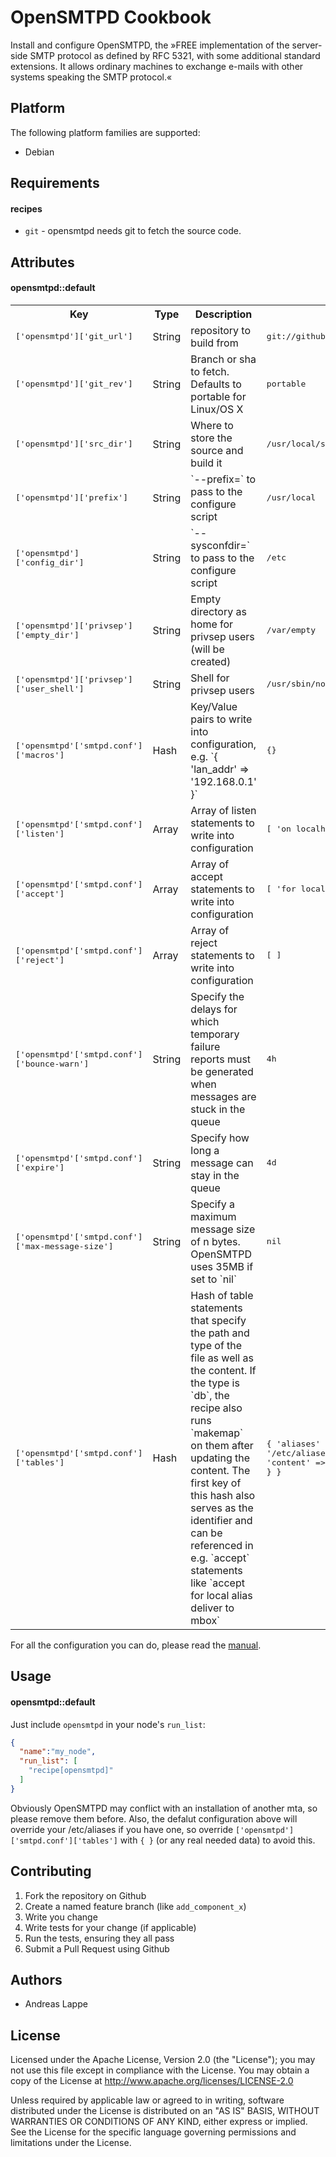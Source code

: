 OpenSMTPD Cookbook
==================

Install and configure OpenSMTPD, the »FREE implementation of the server-side SMTP protocol as defined by RFC 5321, with some additional standard extensions. It allows ordinary machines to exchange e-mails with other systems speaking the SMTP protocol.«

Platform
--------

The following platform families are supported:

* Debian

Requirements
------------

#### recipes
- `git` - opensmtpd needs git to fetch the source code.

Attributes
----------

#### opensmtpd::default
<table>
  <tr>
    <th>Key</th>
    <th>Type</th>
    <th>Description</th>
    <th>Default</th>
  </tr>
  <tr>
    <td><tt>['opensmtpd']['git_url']</tt></td>
    <td>String</td>
    <td>repository to build from</td>
    <td><tt>git://github.com/poolpOrg/OpenSMTPD.git</tt></td>
  </tr>
  <tr>
    <td><tt>['opensmtpd']['git_rev']</tt></td>
    <td>String</td>
    <td>Branch or sha to fetch. Defaults to portable for Linux/OS X</td>
    <td><tt>portable</tt></td>
  </tr>
  <tr>
    <td><tt>['opensmtpd']['src_dir']</tt></td>
    <td>String</td>
    <td>Where to store the source and build it</td>
    <td><tt>/usr/local/src/opensmtpd</tt></td>
  </tr>
  <tr>
    <td><tt>['opensmtpd']['prefix']</tt></td>
    <td>String</td>
    <td>`--prefix=` to pass to the configure script</td>
    <td><tt>/usr/local</tt></td>
  </tr>
  <tr>
    <td><tt>['opensmtpd']['config_dir']</tt></td>
    <td>String</td>
    <td>`--sysconfdir=` to pass to the configure script</td>
    <td><tt>/etc</tt></td>
  </tr>
  <tr>
    <td><tt>['opensmtpd']['privsep']['empty_dir']</tt></td>
    <td>String</td>
    <td>Empty directory as home for privsep users (will be created)</td>
    <td><tt>/var/empty</tt></td>
  </tr>
  <tr>
    <td><tt>['opensmtpd']['privsep']['user_shell']</tt></td>
    <td>String</td>
    <td>Shell for privsep users</td>
    <td><tt>/usr/sbin/nologin</tt></td>
  </tr>
  <tr>
    <td><tt>['opensmtpd'['smtpd.conf']['macros']</tt></td>
    <td>Hash</td>
    <td>Key/Value pairs to write into configuration, e.g. `{ 'lan_addr' => '192.168.0.1' }`</td>
    <td><tt>{}</tt></td>
  </tr>
  <tr>
    <td><tt>['opensmtpd'['smtpd.conf']['listen']</tt></td>
    <td>Array</td>
    <td>Array of listen statements to write into configuration</td>
    <td><tt>[ 'on localhost' ]</tt></td>
  </tr>
  <tr>
    <td><tt>['opensmtpd'['smtpd.conf']['accept']</tt></td>
    <td>Array</td>
    <td>Array of accept statements to write into configuration</td>
    <td><tt>[ 'for local alias <aliases> deliver to mbox' ]</tt></td>
  </tr>
  <tr>
    <td><tt>['opensmtpd'['smtpd.conf']['reject']</tt></td>
    <td>Array</td>
    <td>Array of reject statements to write into configuration</td>
    <td><tt>[ ]</tt></td>
  </tr>
  <tr>
    <td><tt>['opensmtpd'['smtpd.conf']['bounce-warn']</tt></td>
    <td>String</td>
    <td>Specify the delays for which temporary failure reports must be generated when messages are stuck in the queue</td>
    <td><tt>4h</tt></td>
  </tr>
  <tr>
    <td><tt>['opensmtpd'['smtpd.conf']['expire']</tt></td>
    <td>String</td>
    <td>Specify how long a message can stay in the queue</td>
    <td><tt>4d</tt></td>
  </tr>
  <tr>
    <td><tt>['opensmtpd'['smtpd.conf']['max-message-size']</tt></td>
    <td>String</td>
    <td>Specify a maximum message size of n bytes. OpenSMTPD uses 35MB if set to `nil`</td>
    <td><tt>nil</tt></td>
  </tr>
  <tr>
    <td><tt>['opensmtpd'['smtpd.conf']['tables']</tt></td>
    <td>Hash</td>
    <td>Hash of table statements that specify the path and type of the file as well as the content. If the type is `db`, the recipe also runs `makemap` on them after updating the content. The first key of this hash also serves as the identifier and can be referenced in e.g. `accept` statements like `accept for local alias <aliases> deliver to mbox`</td>
    <td><tt>{ 'aliases' => { 'path' => '/etc/aliases', 'type' => 'db', 'content' => { 'postmaster' => 'root' } } }</tt></td>
  </tr>
</table>

For all the configuration you can do, please read the [manual](http://opensmtpd.org/smtpd.conf.5.html).

Usage
-----
#### opensmtpd::default

Just include `opensmtpd` in your node's `run_list`:

```json
{
  "name":"my_node",
  "run_list": [
    "recipe[opensmtpd]"
  ]
}
```

Obviously OpenSMTPD may conflict with an installation of another mta, so please remove them before. Also, the defalut configuration above will override your /etc/aliases if you have one, so override `['opensmtpd']['smtpd.conf']['tables']` with `{ }` (or any real needed data) to avoid this.

Contributing
------------

1. Fork the repository on Github
2. Create a named feature branch (like `add_component_x`)
3. Write you change
4. Write tests for your change (if applicable)
5. Run the tests, ensuring they all pass
6. Submit a Pull Request using Github

Authors
-------

* Andreas Lappe

License
-------

Licensed under the Apache License, Version 2.0 (the "License"); you may not use this file except in compliance with the License. You may obtain a copy of the License at http://www.apache.org/licenses/LICENSE-2.0

Unless required by applicable law or agreed to in writing, software distributed under the License is distributed on an "AS IS" BASIS, WITHOUT WARRANTIES OR CONDITIONS OF ANY KIND, either express or implied. See the License for the specific language governing permissions and limitations under the License.
